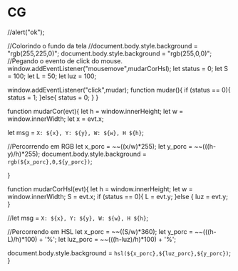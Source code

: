 # CG

//alert("ok");

//Colorindo o fundo da tela
//document.body.style.background = "rgb(255,225,0)";
document.body.style.background = "rgb(255,0,0)";
//Pegando o evento de click do mouse.
window.addEventListener("mousemove",mudarCorHsl);
let status = 0;
let S    = 100;
let L    = 50;
let luz    = 100;

window.addEventListener("click",mudar);
function mudar(){
  if (status == 0){
    status = 1;
  }else{
    status = 0;
  }
}

function mudarCor(evt){
  let h = window.innerHeight;
  let w = window.innerWidth;
  let x   = evt.x;

  let msg = `X: ${x}, Y: ${y}, W: ${w}, H ${h}`;

  //Percorrendo em RGB
  let x_porc = ~~((x/w)*255);
  let y_porc = ~~(((h-y)/h)*255);
  document.body.style.background = `rgb(${x_porc},0,${y_porc})`;

}

function mudarCorHsl(evt){
  let h = window.innerHeight;
  let w = window.innerWidth;
  S   = evt.x;
  if (status == 0){
    L   = evt.y;
  }else {
    luz = evt.y;
  }

  //let msg = `X: ${x}, Y: ${y}, W: ${w}, H ${h}`;

  //Percorrendo em HSL
  let x_porc = ~~((S/w)*360);
  let y_porc = ~~(((h-L)/h)*100) + '%';
  let luz_porc    = ~~(((h-luz)/h)*100) + '%';

  document.body.style.background = `hsl(${x_porc},${luz_porc},${y_porc})`;
}
